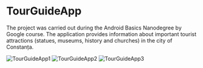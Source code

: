 # TourGuideApp

The project was carried out during the Android Basics Nanodegree by Google course.
The application provides information about important tourist attractions (statues, museums, history and churches) in the city of Constanța.

![TourGuideApp1](https://user-images.githubusercontent.com/80470834/111338143-5e89f480-867f-11eb-8c48-b5dd24849c91.png)
![TourGuideApp2](https://user-images.githubusercontent.com/80470834/111338153-60ec4e80-867f-11eb-8c85-578c3b4746c2.png)
![TourGuideApp3](https://user-images.githubusercontent.com/80470834/111338160-621d7b80-867f-11eb-8cb3-974d0f69a198.png)
